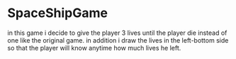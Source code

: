 # SpaceShipGame

in this game i decide to give the player 3 lives until the player die instead of one like the original game.
in addition i draw the lives in the left-bottom side so that the player will know anytime how much lives he left.
